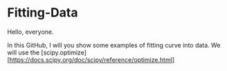 # Fitting-Data

Hello, everyone.

In this GitHub, I will you show some examples of fitting curve into data. We will use the [scipy.optimize][https://docs.scipy.org/doc/scipy/reference/optimize.html]
